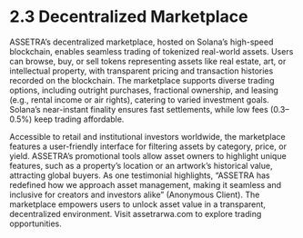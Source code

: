 # 2.3 Decentralized Marketplace

ASSETRA’s decentralized marketplace, hosted on Solana’s high-speed blockchain, enables seamless trading of tokenized real-world assets. Users can browse, buy, or sell tokens representing assets like real estate, art, or intellectual property, with transparent pricing and transaction histories recorded on the blockchain. The marketplace supports diverse trading options, including outright purchases, fractional ownership, and leasing (e.g., rental income or air rights), catering to varied investment goals. Solana’s near-instant finality ensures fast settlements, while low fees (0.3–0.5%) keep trading affordable.

Accessible to retail and institutional investors worldwide, the marketplace features a user-friendly interface for filtering assets by category, price, or yield. ASSETRA’s promotional tools allow asset owners to highlight unique features, such as a property’s location or an artwork’s historical value, attracting global buyers. As one testimonial highlights, “ASSETRA has redefined how we approach asset management, making it seamless and inclusive for creators and investors alike” (Anonymous Client). The marketplace empowers users to unlock asset value in a transparent, decentralized environment. Visit assetrarwa.com to explore trading opportunities.
